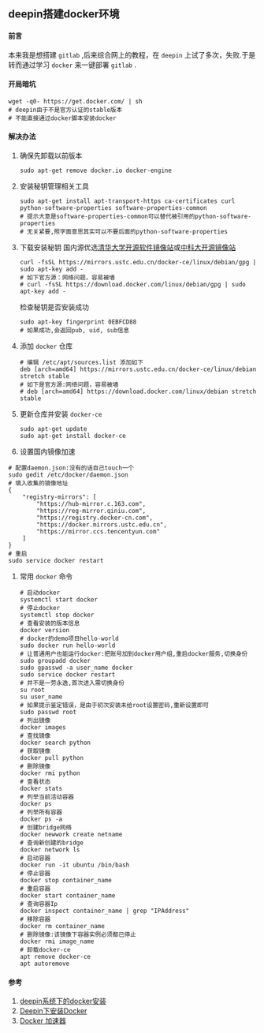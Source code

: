 ## deepin搭建docker环境

#### 前言
本来我是想搭建 `gitlab` ,后来综合网上的教程，在 `deepin` 上试了多次，失败.于是转而通过学习 `docker` 来一键部署 `gitlab` .

#### 开局暗坑
```SHELL
wget -q0- https://get.docker.com/ | sh
# deepin由于不是官方认证的stable版本
# 不能直接通过docker脚本安装docker
```

#### 解决办法
1. 确保先卸载以前版本
    ```SHELL
    sudo apt-get remove docker.io docker-engine
    ```
1. 安装秘钥管理相关工具
    ```SHELL
    sudo apt-get install apt-transport-https ca-certificates curl python-software-properties software-properties-common
    # 提示大意是software-properties-common可以替代被引用的python-software-properties
    # 无关紧要,照字面意思其实可以不要后面的python-software-properties
    ```

1. 下载安装秘钥
    国内源优选[清华大学开源软件镜像站](https://mirrors.tuna.tsinghua.edu.cn/help/docker-ce/)或[中科大开源镜像站](http://mirrors.ustc.edu.cn/)
    ```SHELL
    curl -fsSL https://mirrors.ustc.edu.cn/docker-ce/linux/debian/gpg | sudo apt-key add -
    # 如下官方源：网络问题，容易被墙
    # curl -fsSL https://download.docker.com/linux/debian/gpg | sudo apt-key add -
    ```

    检查秘钥是否安装成功
    ```SHELL
    sudo apt-key fingerprint 0EBFCD88
    # 如果成功,会返回pub, uid, sub信息
    ```

1. 添加 `docker` 仓库
    ```SHELL
    # 编辑 /etc/apt/sources.list 添加如下
    deb [arch=amd64] https://mirrors.ustc.edu.cn/docker-ce/linux/debian stretch stable
    # 如下是官方源:网络问题，容易被墙
    # deb [arch=amd64] https://download.docker.com/linux/debian stretch stable
    ```

1. 更新仓库并安装 `docker-ce`
    ```SHELL
    sudo apt-get update
    sudo apt-get install docker-ce
    ```
1. 设置国内镜像加速
```SHELL
# 配置daemon.json:没有的话自己touch一个
sudo gedit /etc/docker/daemon.json
# 填入收集的镜像地址
{
  	"registry-mirrors": [
        "https://hub-mirror.c.163.com",
        "https://reg-mirror.qiniu.com",
        "https://registry.docker-cn.com",
        "https://docker.mirrors.ustc.edu.cn",
        "https://mirror.ccs.tencentyun.com"
  	]
}
# 重启
sudo service docker restart
```

1. 常用 `docker` 命令
    ```SHELL
    # 启动docker
    systemctl start docker
    # 停止docker
    systemctl stop docker
    # 查看安装的版本信息
    docker version
    # docker的demo项目hello-world
    sudo docker run hello-world
    # 让普通用户也能运行docker:把账号加到docker用户组,重启docker服务,切换身份
    sudo groupadd docker
    sudo gpasswd -a user_name docker
    sudo service docker restart
    # 并不是一劳永逸,首次进入需切换身份
    su root
    su user_name
    # 如果提示鉴定错误，是由于初次安装未给root设置密码,重新设置即可
    sudo passwd root
    # 列出镜像
    docker images
    # 查找镜像
    docker search python
    # 获取镜像
    docker pull python
    # 删除镜像
    docker rmi python
    # 查看状态
    docker stats 
    # 列举当前活动容器
    docker ps
    # 列举所有容器
    docker ps -a
    # 创建bridge网络
    docker newwork create netname
    # 查询新创建的bridge
    docker network ls
    # 启动容器
    docker run -it ubuntu /bin/bash
    # 停止容器
    docker stop container_name
    # 重启容器
    docker start container_name
    # 查询容器Ip
    docker inspect container_name | grep "IPAddress"
    # 移除容器
    docker rm container_name
    # 删除镜像:该镜像下容器实例必须都已停止
    docker rmi image_name
    # 卸载docker-ce
    apt remove docker-ce
    apt autoremove
    
    ```
#### 参考
1. [deepin系统下的docker安装](https://www.jianshu.com/p/8200a3a50806 'deepin系统下的docker安装')
1. [Deepin下安装Docker](https://www.diandian100.cn/bce2e291.html 'Deepin下安装Docker')
1. [Docker 加速器](http://guide.daocloud.io/dcs/daocloud-9153151.html 'Docker 加速器')
